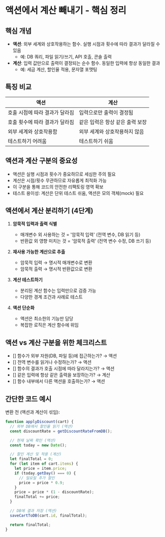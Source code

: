 # 액션에서 계산 빼내기 - 핵심 정리

## 핵심 개념

- **액션**: 외부 세계와 상호작용하는 함수. 실행 시점과 횟수에 따라 결과가 달라질 수 있음
  - 예: DB 쿼리, 파일 읽기/쓰기, API 호출, 콘솔 출력
- **계산**: 입력 값만으로 출력이 결정되는 순수 함수. 동일한 입력에 항상 동일한 결과
  - 예: 세금 계산, 할인율 적용, 문자열 포맷팅

## 특징 비교

| 액션                           | 계산                            |
| ------------------------------ | ------------------------------- |
| 호출 시점에 따라 결과가 달라짐 | 입력으로만 출력이 결정됨        |
| 호출 횟수에 따라 결과가 달라짐 | 같은 입력은 항상 같은 출력 보장 |
| 외부 세계와 상호작용함         | 외부 세계와 상호작용하지 않음   |
| 테스트하기 어려움              | 테스트하기 쉬움                 |

## 액션과 계산 구분의 중요성

- 액션은 실행 시점과 횟수가 중요하므로 세심한 주의 필요
- 계산은 시점/횟수 무관하므로 자유롭게 최적화 가능
- 이 구분을 통해 코드의 안전한 리팩토링 영역 확보
- 테스트 용이성: 계산은 단위 테스트 쉬움, 액션은 모의 객체(mock) 필요

## 액션에서 계산 분리하기 (4단계)

1. **암묵적 입력과 출력 식별**

   - 매개변수 외 사용하는 것 = '암묵적 입력' (전역 변수, DB 읽기 등)
   - 반환값 외 영향 미치는 것 = '암묵적 출력' (전역 변수 수정, DB 쓰기 등)

2. **재사용 가능한 계산으로 추출**

   - 암묵적 입력 → 명시적 매개변수로 변환
   - 암묵적 출력 → 명시적 반환값으로 변환

3. **계산 테스트하기**

   - 분리된 계산 함수는 입력만으로 검증 가능
   - 다양한 경계 조건과 사례로 테스트

4. **액션 단순화**
   - 액션은 최소한의 기능만 담당
   - 복잡한 로직은 계산 함수에 위임

## 액션 vs 계산 구분을 위한 체크리스트

- [] 함수가 외부 자원(DB, 파일 등)에 접근하는가? → 액션
- [] 전역 변수를 읽거나 수정하는가? → 액션
- [] 함수의 결과가 호출 시점에 따라 달라지는가? → 액션
- [] 같은 입력에 항상 같은 출력을 보장하는가? → 계산
- [] 함수 내부에서 다른 액션을 호출하는가? → 액션

## 간단한 코드 예시

변환 전 (액션과 계산이 섞임):

```javascript
function applyDiscount(cart) {
  // 외부 DB에서 할인율 읽기 (액션)
  const discountRate = getDiscountRateFromDB();

  // 현재 날짜 확인 (액션)
  const today = new Date();

  // 할인 계산 및 적용 (계산)
  let finalTotal = 0;
  for (let item of cart.items) {
    let price = item.price;
    if (today.getDay() === 0) {
      // 일요일 추가 할인
      price = price * 0.9;
    }
    price = price * (1 - discountRate);
    finalTotal += price;
  }

  // DB에 결과 저장 (액션)
  saveCartToDB(cart.id, finalTotal);

  return finalTotal;
}
```
